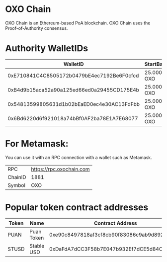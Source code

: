# OXO Chain

OXO Chain is an Ethereum-based PoA blockchain. 
OXO Chain uses the Proof-of-Authority consensus.

# Authority WalletIDs

|WalletID |StartBalance  |
|--|--|
| 0xE710841C4C8505172b0479bE4ec7192Be6F0cfcd|  25.000.000 OXO|
| 0xB4d9b15aca52a90a125ed66ed0a29455CD175E4b|  25.000.000 OXO|
| 0x54813599805631d1b02bEaED0ec4e30AC13FdFbb|  25.000.000 OXO|
| 0x6Bd6220d6f921018a74bBf0AF2ba78E1A7E68077|  25.000.000 OXO|


# For Metamask:

You can use it with an RPC connection with a wallet such as Metamask. 

| |  |
|--|--|
| RPC|  https://rpc.oxochain.com|
| ChainID |  1881|
| Symbol|  OXO|


# Popular token contract addresses

|Token|Name|Contract Address  |Total Supply|*
|--|--|--|--|--|
|PUAN|Puan Token|0xe90c8497818af3cf8cb90f83086c9ab9d892D5FB|1.000.000.000|Mintable/Burnable|
|STUSD|Stable USD|0xDaFdA7dCC3F58b7E047b932Ef7dCE5d84CE30940|2.000|Mintable/Burnable|

